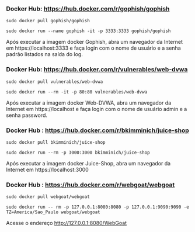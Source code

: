 ### Docker Hub: https://hub.docker.com/r/gophish/gophish
```
sudo docker pull gophish/gophish
```
```
sudo docker run --name gophish -it -p 3333:3333 gophish/gophish
``` 
Após executar a imagem docker Gophish, abra um navegador da Internet em https://localhost:3333⁠ e faça login com o nome de usuário e a senha padrão listados na saída do log.

### Docker Hub: https://hub.docker.com/r/vulnerables/web-dvwa
```
sudo docker pull vulnerables/web-dvwa
```
```
sudo docker run --rm -it -p 80:80 vulnerables/web-dvwa 
``` 
Após executar a imagem docker Web-DVWA, abra um navegador da Internet em https://localhost⁠ e faça login com o nome de usuário admin e a senha password.

### Docker Hub : https://hub.docker.com/r/bkimminich/juice-shop
```
sudo docker pull bkimminich/juice-shop
```
```
sudo docker run --rm -p 3000:3000 bkimminich/juice-shop
```
Após executar a imagem docker Juice-Shop, abra um navegador da Internet em https://localhost⁠:3000

### Docker Hub : https://hub.docker.com/r/webgoat/webgoat
```
sudo docker pull webgoat/webgoat
```
```
sudo docker run -- rm -p 127.0.0.1:8080:8080 -p 127.0.0.1:9090:9090 -e TZ=America/Sao_Paulo webgoat/webgoat
```
Acesse o endereço http://127.0.0.1:8080/WebGoat
